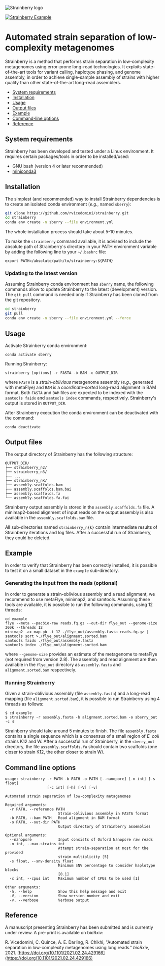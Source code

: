 ![Strainberry logo](https://github.com/rvicedomini/strainberry/raw/master/images/sberry-logo_590x142.png)

[![Strainberry Example](https://github.com/rvicedomini/strainberry/actions/workflows/example.yml/badge.svg?branch=master)](https://github.com/rvicedomini/strainberry/actions/workflows/example.yml)

# Automated strain separation of low-complexity metagenomes

Strainberry is a method that performs strain separation in low-complexity metagenomes using error-prone long-read technologies. 
It exploits state-of-the-art tools for variant calling, haplotype phasing, and genome assembly, in order to
achieve single-sample assembly of strains with higher quality than other state-of-the-art long-read assemblers.

+ [System requirements](#system-requirements)
+ [Installation](#installation)
+ [Usage](#usage)
+ [Output files](#output-files)
+ [Example](#example)
+ [Command-line options](#command-line-options)
+ [Reference](#reference)

## System requirements

Strainberry has been developed and tested under a Linux environment.
It requires certain packages/tools in order to be installed/used: 
+ GNU bash (version 4 or later recommended)
+ [miniconda3](https://conda.io/en/latest/miniconda.html)

## Installation

The simplest (and recommended) way to install Strainberry dependencies is to create an isolated conda environment (*e.g.*, named `sberry`):
```bash
git clone https://github.com/rvicedomini/strainberry.git
cd strainberry
conda env create -n sberry --file environment.yml
```
The whole installation process should take about 5-10 minutes.

To make the `strainberry` command available, it is advised to include the absolute path of Strainberry's directory in your PATH environment variable by adding the following line to your `~/.bashrc` file:

```
export PATH=/absolute/path/to/strainberry:${PATH}
```

### Updating to the latest version

Assuming Strainberry conda environment has `sberry` name, the following commands allow to update Strainberry to the latest (development) version.
The `git pull` command is needed only if Strainberry has been cloned from the git repository.
```bash
cd strainberry
git pull
conda env create -n sberry --file environment.yml --force
```

## Usage

Activate Strainberry conda environment:
```
conda activate sberry
```

Running Strainberry:
```
strainberry [options] -r FASTA -b BAM -o OUTPUT_DIR
```

where `FASTA` is a *strain-oblivious* metagenome assembly (*e.g.*, generated with metaFlye) and `BAM` is a *coordinate-sorted* long-read alignment in BAM format.
Both `FASTA` and `BAM` files are expected to be indexed with the `samtools faidx` and `samtools index` commands, respectively.
Strainberry's output is stored in `OUTPUT_DIR`.

After Strainberry execution the conda environment can be deactivated with the command:
```
conda deactivate
```

## Output files

The output directory of Strainberry has the following structure:

```
OUTPUT_DIR/
├── strainberry_n2/
├── strainberry_n3/
├── ...
├── strainberry_nK/
├── assembly.scaffolds.bam
├── assembly.scaffolds.bam.bai
├── assembly.scaffolds.fa
└── assembly.scaffolds.fa.fai
```

Strainberry output assembly is stored in the `assembly.scaffolds.fa` file.
A minimap2-based alignment of input reads on the output assembly is also available in the `assembly.scaffolds.bam` file.

All sub-directories named `strainberry_n{k}` contain intermediate results of Strainberry iterations and log files.
After a successful run of Strainberry, they could be deleted.

## Example

In order to verify that Strainberry has been correctly installed, it is possible to test it on a small dataset in the `example` sub-directory.

### Generating the input from the reads (optional)
In order to generate a strain-oblivious assembly and a read alignment, we recommend to use metaFlye, minimap2, and samtools.
Assuming these tools are available, it is possible to run the following commands, using 12 threads:
```
cd example
flye --meta --pacbio-raw reads.fq.gz --out-dir flye_out --genome-size 300k --threads 12
minimap2 -ax map-pb -t 12 ./flye_out/assembly.fasta reads.fq.gz | samtools sort >./flye_out/alignment.sorted.bam
samtools faidx ./flye_out/assembly.fasta
samtools index ./flye_out/alignment.sorted.bam
```
where `--genome-size` provides an estimate of the metagenome to metaFlye (not required from version 2.8).
The assembly and read alignment are then available in the `flye_out` directory as `assembly.fasta` and `alignment.sorted.bam` respectively.

### Running Strainberry
Given a strain-oblivious assembly (file `assembly.fasta`) and a long-read mapping (file `alignment.sorted.bam`), it is possible to run Strainberry using 4 threads as follows:

```
$ cd example
$ strainberry -r assembly.fasta -b alignment.sorted.bam -o sberry_out -c 4
```

Strainberry should take around 5 minutes to finish. The file `assembly.fasta` contains a single sequence which is a consensus of a small region of *E. coli* strains K12 and W.
After a successful run of Strainberry, in the `sberry_out` directory, the file `assembly.scaffolds.fa` should contain two scaffolds (one closer to strain K12, the other closer to strain W).

## Command line options

```
usage: strainberry -r PATH -b PATH -o PATH [--nanopore] [-n int] [-s float]
                   [-c int] [-h] [-V] [-v]

Automated strain separation of low-complexity metagenomes

Required arguments:
  -r PATH, --reference PATH
                        Strain-oblivious assembly in FASTA format
  -b PATH, --bam PATH   Read alignment in BAM format
  -o PATH, --out-dir PATH
                        Output directory of Strainberry assemblies

Optional arguments:
  --nanopore            Input consists of Oxford Nanopore raw reads
  -n int, --max-strains int
                        Attempt strain-separation at most for the provided
                        strain multiplicity [5]
  -s float, --snv-density float
                        Minimum SNV percentage to consider haplotype blocks
                        [0.1]
  -c int, --cpus int    Maximum number of CPUs to be used [1]

Other arguments:
  -h, --help            Show this help message and exit
  -V, --version         Show version number and exit
  -v, --verbose         Verbose output
```

## Reference

A manuscript presenting Strainberry has been submitted and is currently under review.
A pre-print is available on bioRxiv:

R. Vicedomini, C. Quince, A. E. Darling, R. Chikhi, 
"Automated strain separation in low-complexity metagenomes using long reads."
*bioRxiv*, 2021. [https://doi.org/10.1101/2021.02.24.429166](https://doi.org/10.1101/2021.02.24.429166)

